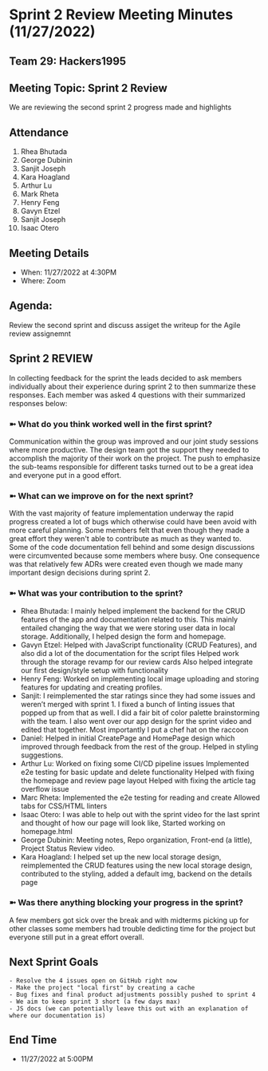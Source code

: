 # Sprint 2 Review Meeting Minutes (11/27/2022)

## Team 29: Hackers1995

## Meeting Topic: Sprint 2 Review

We are reviewing the second sprint 2 progress made and highlights

## Attendance

1. Rhea Bhutada
2. George Dubinin
3. Sanjit Joseph
4. Kara Hoagland
5. Arthur Lu
6. Mark Rheta
7. Henry Feng
8. Gavyn Etzel
9. Sanjit Joseph
10. Isaac Otero

## Meeting Details

-   When: 11/27/2022 at 4:30PM
-   Where: Zoom

## Agenda:

Review the second sprint and discuss assiget the writeup for the Agile review assignemnt

## Sprint 2 REVIEW

In collecting feedback for the sprint the leads decided to ask members individually about their experience during sprint 2 to then summarize these responses. Each member was asked 4 questions with their summarized responses below:

### ➼ What do you think worked well in the first sprint?

Communication within the group was improved and our joint study sessions where more productive. The design team got the support they needed to accomplish the majority of their work on the project. The push to emphasize the sub-teams responsible for different tasks turned out to be a great idea and everyone put in a good effort.

### ➼ What can we improve on for the next sprint?

With the vast majority of feature implementation underway the rapid progress created a lot of bugs which otherwise could have been avoid with more careful planning. Some members felt that even though they made a great effort they weren't able to contribute as much as they wanted to. Some of the code documentation fell behind and some design discussions were circumvented because some members where busy. One consequence was that relatively few ADRs were created even though we made many important design decisions during sprint 2.

### ➼ What was your contribution to the sprint?

-   Rhea Bhutada: I mainly helped implement the backend for the CRUD features of the app and documentation related to this. This mainly entailed changing the way that we were storing user data in local storage. Additionally, I helped design the form and homepage.
-   Gavyn Etzel: Helped with JavaScript functionality (CRUD Features), and also did a lot of the documentation for the script files
    Helped work through the storage revamp for our review cards
    Also helped integrate our first design/style setup with functionality
-   Henry Feng: Worked on implementing local image uploading and storing features for updating and creating profiles.
-   Sanjit: I reimplemented the star ratings since they had some issues and weren’t merged with sprint 1. I fixed a bunch of linting issues that popped up from that as well. I did a fair bit of color palette brainstorming with the team. I also went over our app design for the sprint video and edited that together. Most importantly I put a chef hat on the raccoon
-   Daniel: Helped in initial CreatePage and HomePage design which improved through feedback from the rest of the group.
    Helped in styling suggestions.
-   Arthur Lu: Worked on fixing some CI/CD pipeline issues
    Implemented e2e testing for basic update and delete functionality
    Helped with fixing the homepage and review page layout
    Helped with fixing the article tag overflow issue
-   Marc Rheta: Implemented the e2e testing for reading and create
    Allowed tabs for CSS/HTML linters
-   Isaac Otero: I was able to help out with the sprint video for the last sprint and thought of how our page will look like, Started working on homepage.html
-   George Dubinin: Meeting notes, Repo organization, Front-end (a little), Project Status Review video.
-   Kara Hoagland: I helped set up the new local storage design, reimplemented the CRUD features using the new local storage design, contributed to the styling, added a default img, backend on the details page

### ➼ Was there anything blocking your progress in the sprint?

A few members got sick over the break and with midterms picking up for other classes some members had trouble dedicting time for the project but everyone still put in a great effort overall.

## Next Sprint Goals

    - Resolve the 4 issues open on GitHub right now
    - Make the project "local first" by creating a cache
    - Bug fixes and final product adjustments possibly pushed to sprint 4
    - We aim to keep sprint 3 short (a few days max)
    - JS docs (we can potentially leave this out with an explanation of where our documentation is)

## End Time

-   11/27/2022 at 5:00PM
